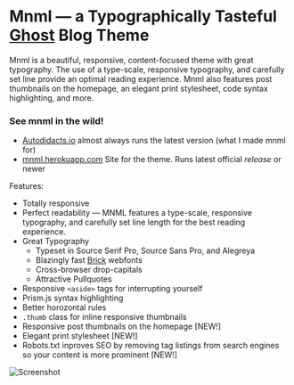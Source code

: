 # Mnml — a Typographically Tasteful [Ghost](http://github.com/tryghost/ghost/) Blog Theme

Mnml is a beautiful, responsive, content-focused theme with great typography. The use of a type-scale, responsive typography, and carefully set line provide an optimal reading experience. Mnml also features post thumbnails on the homepage, an elegant print stylesheet, code syntax highlighting, and more.

### See mnml in the wild!
- [Autodidacts.io](http://autodidacts.io) almost always runs the latest version (what I made mnml for)
- [mnml.herokuapp.com](http://mnml.herokuapp.com) Site for the theme. Runs latest official *release* or newer

Features:

- Totally responsive
- Perfect readability — MNML features a type-scale, responsive typography, and carefully set line length for the best reading experience.
- Great Typography
  - Typeset in Source Serif Pro, Source Sans Pro, and Alegreya
  - Blazingly fast [Brick](http://brick.im) webfonts
  - Cross-browser drop-capitals
  - Attractive Pullquotes
- Responsive `<aside>` tags for interrupting yourself
- Prism.js syntax highlighting
- Better horozontal rules
- `.thumb` class for inline responsive thumbnails
- Responsive post thumbnails on the homepage [NEW!]
- Elegant print stylesheet [NEW!]
- Robots.txt inproves SEO by removing tag listings from search engines so your content is more prominent [NEW!]


![Screenshot](http://api.drp.io/files/5437789e305b7.png)
